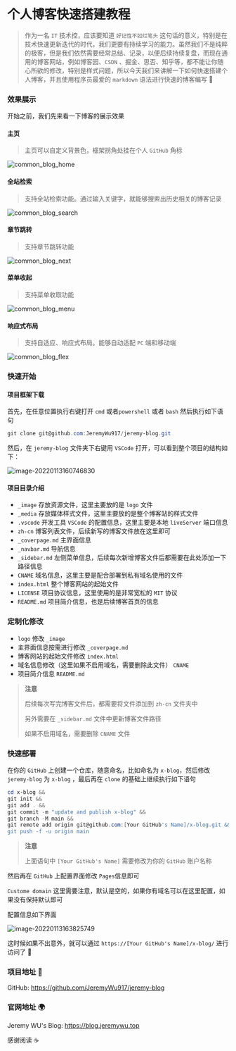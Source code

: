 # 个人博客快速搭建教程

> 作为一名 `IT` 技术控，应该要知道 `好记性不如烂笔头` 这句话的意义，特别是在技术快速更新迭代的时代，我们更要有持续学习的能力。虽然我们不是纯粹的极客，但是我们依然需要经常总结、记录，以便后续持续复盘，而现在通用的博客网站，例如博客园、`CSDN` 、掘金、思否、知乎等，都不能让你随心所欲的修改，特别是样式问题，所以今天我们来讲解一下如何快速搭建个人博客，并且使用程序员最爱的 `markdown` 语法进行快速的博客编写 :rocket:

### 效果展示

开始之前，我们先来看一下博客的展示效果

#### 主页

> 主页可以自定义背景色，框架拐角处挂在个人 `GitHub` 角标

![common_blog_home](https://gitee.com/jeremywuiot/img-res-all/raw/master/src/iie_shop/common_blog_home.png)

#### 全站检索

> 支持全站检索功能。通过输入关键字，就能够搜索出历史相关的博客记录

![common_blog_search](https://gitee.com/jeremywuiot/img-res-all/raw/master/src/iie_shop/common_blog_search.png)

#### 章节跳转

> 支持章节跳转功能

![common_blog_next](https://gitee.com/jeremywuiot/img-res-all/raw/master/src/iie_shop/common_blog_next.png)

#### 菜单收起

> 支持菜单收取功能

![common_blog_menu](https://gitee.com/jeremywuiot/img-res-all/raw/master/src/iie_shop/common_blog_menu.png)

#### 响应式布局

> 支持自适应、响应式布局。能够自动适配 `PC` 端和移动端

![common_blog_flex](https://gitee.com/jeremywuiot/img-res-all/raw/master/src/iie_shop/common_blog_flex.png)

### 快速开始

#### 项目框架下载

首先，在任意位置执行右键打开 `cmd` 或者`powershell` 或者  `bash` 然后执行如下语句

```powershell
git clone git@github.com:JeremyWu917/jeremy-blog.git
```

然后，在 `jeremy-blog` 文件夹下右键用 `VSCode` 打开，可以看到整个项目的结构如下：

![image-20220113160746830](https://gitee.com/jeremywuiot/img-res-all/raw/master/src/iie_shop/image-20220113160746830.png)

#### 项目目录介绍

- `_image` 存放资源文件，这里主要放的是 `logo` 文件
- `_media` 存放媒体样式文件，这里主要放的是整个博客站的样式文件
- `.vscode` 开发工具 `VSCode` 的配置信息，这里主要是本地 `liveServer` 端口信息
- `zh-cn` 博客列表文件，后续新写的博客文件放在这里即可
- `_coverpage.md` 主界面信息
- `_navbar.md` 导航信息
- `_sidebar.md` 左侧菜单信息，后续每次新增博客文件后都需要在此处添加一下路径信息
- `CNAME` 域名信息，这里主要是配合部署到私有域名使用的文件
- `index.html` 整个博客网站的起始文件
- `LICENSE` 项目协议信息，这里使用的是非常宽松的 `MIT` 协议
- `README.md` 项目简介信息，也是后续博客首页的信息

###  定制化修改

- `logo` 修改 `_image` 
- 主界面信息按需进行修改 `_coverpage.md` 
- 博客网站的起始文件修改 `index.html` 
- 域名信息修改（这里如果不启用域名，需要删除此文件） `CNAME`
- 项目简介信息 `README.md` 

> **注意**
>
> 后续每次写完博客文件后，都需要将文件添加到 `zh-cn` 文件夹中
>
> 另外需要在 `_sidebar.md` 文件中更新博客文件路径
>
> 如果不启用域名，需要删除 `CNAME` 文件

### 快速部署

在你的 `GitHub` 上创建一个仓库，随意命名，比如命名为 `x-blog`，然后修改 `jeremy-blog` 为 `x-blog` ，最后再在 `clone` 的基础上继续执行如下语句

```powershell
cd x-blog &&
git init &&
git add . &&
git commit -m "update and publish x-blog" &&
git branch -M main &&
git remote add origin git@github.com:[Your GitHub's Name]/x-blog.git &&
git push -f -u origin main
```

> **注意**
>
> 上面语句中 `[Your GitHub's Name]` 需要修改为你的 `GitHub` 账户名称

然后再在 `GitHub` 上配置界面修改 `Pages`信息即可

`Custome domain` 这里需要注意，默认是空的，如果你有域名可以在这里配置，如果没有保持默认即可

配置信息如下界面

![image-20220113163825749](https://gitee.com/jeremywuiot/img-res-all/raw/master/src/iie_shop/image-20220113163825749.png)

这时候如果不出意外，就可以通过 `https://[Your GitHub's Name]/x-blog/` 进行访问了 :rocket:

### 项目地址 :gift:

GitHub: https://github.com/JeremyWu917/jeremy-blog

### 官网地址 :earth_africa:

Jeremy WU's Blog: https://blog.jeremywu.top



感谢阅读 :coffee: